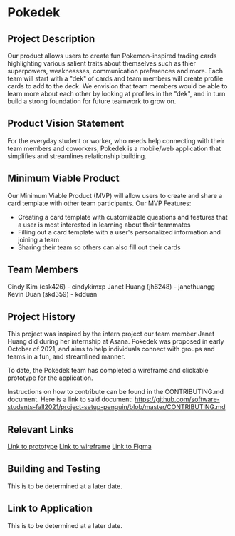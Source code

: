 # Pokedek
## Project Description
Our product allows users to create fun Pokemon-inspired trading cards highlighting various salient traits about themselves such as thier superpowers, weaknessses, communication preferences and more. Each team will start with a "dek" of cards and team members will create profile cards to add to the deck. We envision that team members would be able to learn more about each other by looking at profiles in the "dek", and in turn build a strong foundation for future teamwork to grow on.
## Product Vision Statement
For the everyday student or worker, who needs help connecting with their team members and coworkers, Pokedek is a mobile/web application that simplifies and streamlines relationship building.

## Minimum Viable Product
Our Minimum Viable Product (MVP) will allow users to create and share a card template with other team participants.
Our MVP Features:
- Creating a card template with customizable questions and features that a user is most interested in learning about their teammates
- Filling out a card template with a user's personalized information and joining a team
- Sharing their team so others can also fill out their cards

## Team Members
Cindy Kim (csk426) - cindykimxp
Janet Huang (jh6248) - janethuangg
Kevin Duan (skd359) - kdduan
## Project History
This project was inspired by the intern project our team member Janet Huang did during her internship at Asana. Pokedek was proposed in early October of 2021, and aims to help individuals connect with groups and teams in a fun, and streamlined manner.

To date, the Pokedek team has completed a wireframe and clickable prototype for the application.

Instructions on how to contribute can be found in the CONTRIBUTING.md document. Here is a link to said document: https://github.com/software-students-fall2021/project-setup-penguin/blob/master/CONTRIBUTING.md

## Relevant Links
[Link to prototype](https://www.figma.com/file/cbgk4UxRgy6Ale7D3uBbiX/Wireframes?node-id=0%3A1)
[Link to wireframe](https://drive.google.com/file/d/1OBUmIUSFCET3nAxs20n6P_lX2rcZiksS/view)
[Link to Figma](https://www.figma.com/file/cbgk4UxRgy6Ale7D3uBbiX/Wireframes?node-id=0%3A1)
## Building and Testing
This is to be determined at a later date.

## Link to Application
This is to be determined at a later date.
